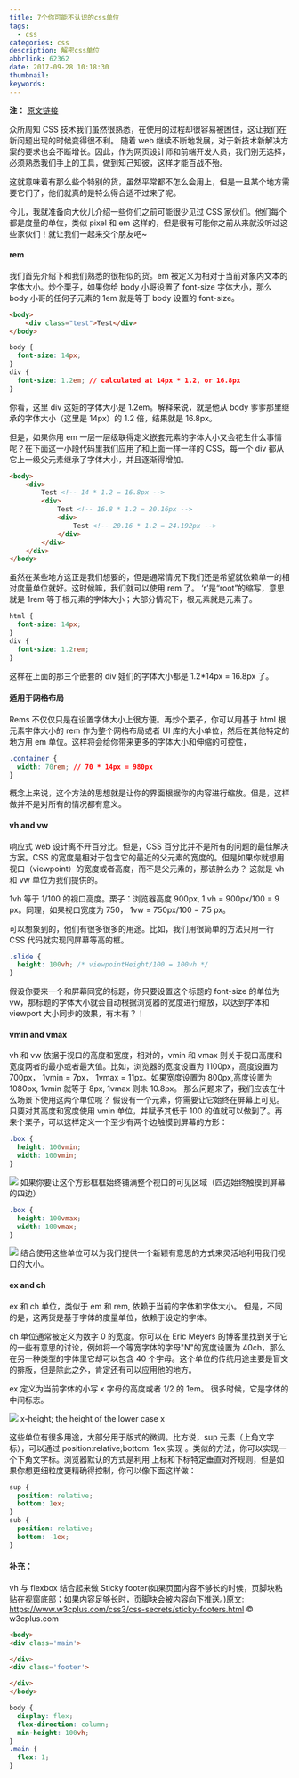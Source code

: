 ```yaml
---
title: 7个你可能不认识的css单位
tags:
  - css
categories: css
description: 解密css单位
abbrlink: 62362
date: 2017-09-28 10:18:30
thumbnail:
keywords:
---
```


**注：** [原文链接](https://github.com/simaQ/cssfun/issues/1)

众所周知 CSS 技术我们虽然很熟悉，在使用的过程却很容易被困住，这让我们在新问题出现的时候变得很不利。
随着 web 继续不断地发展，对于新技术新解决方案的要求也会不断增长。因此，作为网页设计师和前端开发人员，我们别无选择，必须熟悉我们手上的工具，做到知己知彼，这样才能百战不殆。

<!-- more -->

这就意味着有那么些个特别的货，虽然平常都不怎么会用上，但是一旦某个地方需要它们了，他们就真的是特么得合适不过来了呢。

今儿，我就准备向大伙儿介绍一些你们之前可能很少见过 CSS 家伙们。他们每个都是度量的单位，类似 pixel 和 em 这样的，但是很有可能你之前从来就没听过这些家伙们！就让我们一起来交个朋友吧~

#### rem

我们首先介绍下和我们熟悉的很相似的货。em 被定义为相对于当前对象内文本的字体大小。炒个栗子，如果你给 body 小哥设置了 font-size 字体大小，那么 body 小哥的任何子元素的 1em 就是等于 body 设置的 font-size。

```html
<body>
    <div class="test">Test</div>
</body>
```

```css
body {
  font-size: 14px;
}
div {
  font-size: 1.2em; // calculated at 14px * 1.2, or 16.8px
}
```

你看，这里 div 这娃的字体大小是 1.2em。解释来说，就是他从 body 爹爹那里继承的字体大小（这里是 14px）的 1.2 倍，结果就是 16.8px。

但是，如果你用 em 一层一层级联得定义嵌套元素的字体大小又会花生什么事情呢？在下面这一小段代码里我们应用了和上面一样一样的 CSS，每一个 div 都从它上一级父元素继承了字体大小，并且逐渐得增加。

```html
<body>
    <div>
        Test <!-- 14 * 1.2 = 16.8px -->
        <div>
            Test <!-- 16.8 * 1.2 = 20.16px -->
            <div>
                Test <!-- 20.16 * 1.2 = 24.192px -->
            </div>
        </div>
    </div>
</body>
```

虽然在某些地方这正是我们想要的，但是通常情况下我们还是希望就依赖单一的相对度量单位就好。这时候嘛，我们就可以使用 rem 了。 ‘r’是“root”的缩写，意思就是 1rem 等于根元素的字体大小；大部分情况下，根元素就是<html>元素了。

```css
html {
  font-size: 14px;
}
div {
  font-size: 1.2rem;
}
```

这样在上面的那三个嵌套的 div 娃们的字体大小都是 1.2\*14px = 16.8px 了。

#### 适用于网格布局

Rems 不仅仅只是在设置字体大小上很方便。再炒个栗子，你可以用基于 html 根元素字体大小的 rem 作为整个网格布局或者 UI 库的大小单位，然后在其他特定的地方用 em 单位。这样将会给你带来更多的字体大小和伸缩的可控性，

```css
.container {
  width: 70rem; // 70 * 14px = 980px
}
```

概念上来说，这个方法的思想就是让你的界面根据你的内容进行缩放。但是，这样做并不是对所有的情况都有意义。

#### vh and vw

响应式 web 设计离不开百分比。但是，CSS 百分比并不是所有的问题的最佳解决方案。CSS 的宽度是相对于包含它的最近的父元素的宽度的。但是如果你就想用视口（viewpoint）的宽度或者高度，而不是父元素的，那该肿么办？ 这就是 vh 和 vw 单位为我们提供的。

1vh 等于 1/100 的视口高度。栗子：浏览器高度 900px, 1 vh = 900px/100 = 9 px。同理，如果视口宽度为 750， 1vw = 750px/100 = 7.5 px。

可以想象到的，他们有很多很多的用途。比如，我们用很简单的方法只用一行 CSS 代码就实现同屏幕等高的框。

```css
.slide {
  height: 100vh; /* viewpointHeight/100 = 100vh */
}
```

假设你要来一个和屏幕同宽的标题，你只要设置这个标题的 font-size 的单位为 vw，那标题的字体大小就会自动根据浏览器的宽度进行缩放，以达到字体和 viewport 大小同步的效果，有木有？！

#### vmin and vmax

vh 和 vw 依据于视口的高度和宽度，相对的，vmin 和 vmax 则关于视口高度和宽度两者的最小或者最大值。比如，浏览器的宽度设置为 1100px，高度设置为 700px， 1vmin = 7px， 1vmax = 11px。如果宽度设置为 800px,高度设置为 1080px, 1vmin 就等于 8px, 1vmax 则未 10.8px。
那么问题来了，我们应该在什么场景下使用这两个单位呢？
假设有一个元素，你需要让它始终在屏幕上可见。只要对其高度和宽度使用 vmin 单位，并赋予其低于 100 的值就可以做到了。再来个栗子，可以这样定义一个至少有两个边触摸到屏幕的方形：

```css
.box {
  height: 100vmin;
  width: 100vmin;
}
```

![](/../images/6f6549ba-6b3a-11e4-8a20-ed18bc2c045c.png)
如果你要让这个方形框框始终铺满整个视口的可见区域（四边始终触摸到屏幕的四边）

```css
.box {
  height: 100vmax;
  width: 100vmax;
}
```

![](/../images/73bab7d4-6b3a-11e4-8bbd-263380e2f789.png)
结合使用这些单位可以为我们提供一个新颖有意思的方式来灵活地利用我们视口的大小。

#### ex and ch

ex 和 ch 单位，类似于 em 和 rem, 依赖于当前的字体和字体大小。 但是，不同的是，这两货是基于字体的度量单位，依赖于设定的字体。

ch 单位通常被定义为数字 0 的宽度。你可以在 Eric Meyers 的博客里找到关于它的一些有意思的讨论，例如将一个等宽字体的字母"N"的宽度设置为 40ch，那么在另一种类型的字体里它却可以包含 40 个字母。这个单位的传统用途主要是盲文的排版，但是除此之外，肯定还有可以应用他的地方。

ex 定义为当前字体的小写 x 字母的高度或者 1/2 的 1em。 很多时候，它是字体的中间标志。

![](/../images/890205a2-6b3a-11e4-852d-e239d3bf2475.png)
x-height; the height of the lower case x

这些单位有很多用途，大部分用于版式的微调。比方说，sup 元素（上角文字标），可以通过 position:relative;bottom: 1ex;实现 。类似的方法，你可以实现一个下角文字标。浏览器默认的方式是利用
上标和下标特定垂直对齐规则，但是如果你想更细粒度更精确得控制，你可以像下面这样做：

```css
sup {
  position: relative;
  bottom: 1ex;
}
sub {
  position: relative;
  bottom: -1ex;
}
```

#### 补充：

vh 与 flexbox 结合起来做 Sticky footer(如果页面内容不够长的时候，页脚块粘贴在视窗底部；如果内容足够长时，页脚块会被内容向下推送。)原文: https://www.w3cplus.com/css3/css-secrets/sticky-footers.html © w3cplus.com

```html
<body>
<div class='main'>

</div>
<div class='footer'>

</div>
</body>
```

```css
body {
  display: flex;
  flex-direction: column;
  min-height: 100vh;
}
.main {
  flex: 1;
}
```
